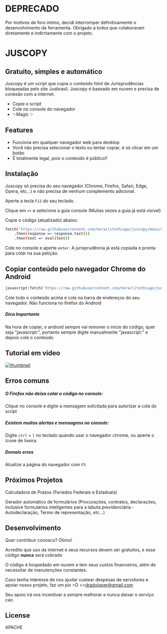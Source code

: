 # DEPRECADO

Por motivos de foro intimo, decidi interromper definitivamente o desenvolvimento da ferramenta.
Obrigado a todos que colaboraram diretamente e indirrtamente com o projeto.

# JUSCOPY
## Gratuito, simples e automático

Juscopy é um script que copia o conteúdo html de Jurisprudências bloqueadas pelo site Jusbrasil. Juscopy é baseado em nuvem e precisa de conexão com a internet.

- Copie o script
- Cole no console do navegador
- ✨Magic ✨

## Features

- Funciona em qualquer navegador web para desktop
- Você não precisa selecionar o texto ou tentar copiar, é só clicar em um botão
- É totalmente legal, pois o conteúdo é público!!

## Instalação

Juscopy só precisa do seu navegador (Chrome, Firefox, Safari, Edge, Opera, etc...) e não precisa de nenhum complemento adicional.

Aperte a tecla `F12` do seu teclado.

Clique em `>>` e selecione a guia console (Muitas vezes a guia já está visível)

Copie o código (atualizado) abaixo:
```sh
fetch('https://raw.githubusercontent.com/heraclitothiago/juscopy/main/v2.js')
    .then(response => response.text())
    .then(text => eval(text))
```
Cole no console e aperte `enter`. A jurisprudência já está copiada e pronta para colar na sua petição.

## Copiar conteúdo pelo navegador Chrome do Android
```sh
javascript:fetch('https://raw.githubusercontent.com/heraclitothiago/juscopy/main/v2.js').then(response=>response.text()).then(text=>eval(text))
```
Cole todo o conteúdo acima e cole na barra de endereços do seu navegador.
Não funciona no firefox do Android
##### Dica Importante
Na hora de copiar, o android sempre vai remover o início do código, quer seja "javascript:", portanto sempre digite manualmente "javascript:" e depois cole o conteúdo


## Tutorial em vídeo
[![thumbnail]( https://raw.githubusercontent.com/heraclitothiago/juscopy/main/assets/thumbnail.png)](http://www.youtube.com/watch?v=aowcQ-OEYrc)


## Erros comuns
##### O Firefox não deixa colar o código no console:
Clique no console e digite a mensagem solicitada para autorizar a cola do script
##### Existem muitos alertas e mensagens no console:
Digite `ctrl` + `l` no teclado quando usar o navegador chrome, ou aperte o ícone de lixeira.
##### Demais erros
Atualize a página do navegador com `F5`

## Próximos Projetos
Calculadora de Prazos (Feriados Federais e Estaduais)

Gerador automático de formulários (Procurações, contratos, declarações, inclusive formulários inteligentes para a labuta previdenciária - Autodeclaração, Termo de representação, etc...)

## Desenvolvimento

Quer contribuir conosco? Ótimo!

Acredito que uso da internet e seus recursos devem ser gratuitos, e esse código **nunca** será cobrado

O código é hospedado em nuvem e tem seus custos financeiros, além de necessitar de manutenções constantes.

Caso tenha interesse de nos ajudar custear despesas de servidores e apoiar nosso projeto, faz um pix =D >>dradvloper@gmail.com

Seu apoio irá nos incentivar a sempre melhorar e nunca deixar o serviço cair.

## License

APACHE
